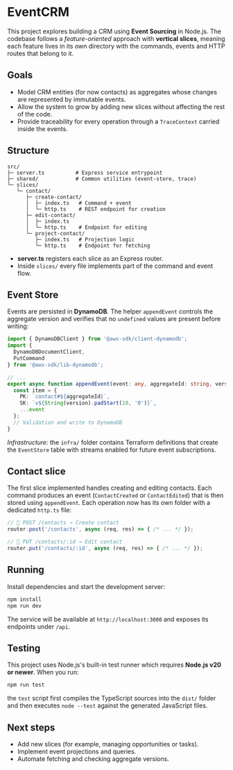 # EventCRM

This project explores building a CRM using **Event Sourcing** in Node.js. The codebase follows a _feature-oriented_ approach with **vertical slices**, meaning each feature lives in its own directory with the commands, events and HTTP routes that belong to it.

## Goals

- Model CRM entities (for now contacts) as aggregates whose changes are represented by immutable events.
- Allow the system to grow by adding new slices without affecting the rest of the code.
- Provide traceability for every operation through a `TraceContext` carried inside the events.

## Structure

```
src/
├─ server.ts          # Express service entrypoint
├─ shared/            # Common utilities (event-store, trace)
└─ slices/
   └─ contact/
      ├─ create-contact/
      │  ├─ index.ts   # Command + event
      │  └─ http.ts    # REST endpoint for creation
      ├─ edit-contact/
      │  ├─ index.ts
      │  └─ http.ts    # Endpoint for editing
      └─ project-contact/
         ├─ index.ts   # Projection logic
         └─ http.ts    # Endpoint for fetching
```

- **server.ts** registers each slice as an Express router.
- Inside `slices/` every file implements part of the command and event flow.

## Event Store

Events are persisted in **DynamoDB**. The helper `appendEvent` controls the aggregate version and verifies that no `undefined` values are present before writing:

```ts
import { DynamoDBClient } from '@aws-sdk/client-dynamodb';
import {
  DynamoDBDocumentClient,
  PutCommand
} from '@aws-sdk/lib-dynamodb';

// ...
export async function appendEvent(event: any, aggregateId: string, version: number) {
  const item = {
    PK: `contact#${aggregateId}`,
    SK: `v${String(version).padStart(10, '0')}`,
    ...event
  };
  // Validation and write to DynamoDB
}
```

_Infrastructure:_ the `infra/` folder contains Terraform definitions that create the `EventStore` table with streams enabled for future event subscriptions.

## Contact slice

The first slice implemented handles creating and editing contacts. Each command produces an event (`ContactCreated` or `ContactEdited`) that is then stored using `appendEvent`. Each operation now has its own folder with a dedicated `http.ts` file:

```ts
// 📌 POST /contacts → Create contact
router.post('/contacts', async (req, res) => { /* ... */ });

// 📌 PUT /contacts/:id → Edit contact
router.put('/contacts/:id', async (req, res) => { /* ... */ });
```

## Running

Install dependencies and start the development server:

```bash
npm install
npm run dev
```

The service will be available at `http://localhost:3000` and exposes its endpoints under `/api`.

## Testing

This project uses Node.js's built-in test runner which requires **Node.js v20 or newer**. When you run:

```bash
npm run test
```

the `test` script first compiles the TypeScript sources into the `dist/` folder and then executes `node --test` against the generated JavaScript files.

## Next steps

- Add new slices (for example, managing opportunities or tasks).
- Implement event projections and queries.
- Automate fetching and checking aggregate versions.
